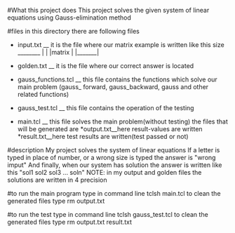 #What this project does
 This project solves the given system of linear equations using Gauss-elimination method

#files
 in this directory there are following files
* input.txt __ it is the file where our matrix example is written like this
	        size
		________
               |       |
               |matrix |
               |_______|

* golden.txt __ it is the file where our correct answer is located
* gauss_functions.tcl __ this file contains the functions which solve our main problem (gauss_ forward, gauss_backward, gauss and other related functions) 
* gauss_test.tcl __ this file  contains the operation of the testing 
* main.tcl __ this file solves the main problem(without testing)
 the files that will be generated are 
*output.txt__here result-values are written
*result.txt__here test results are written(test passed or not)




#description
My project solves the system of linear equations
If a letter is typed in place of number, or a wrong size is typed the answer is "wrong imput"
And finally, when our system has solution the answer is written like this   "sol1 sol2 sol3 ... soln"
NOTE: in my output and golden files the solutions are written in 4 precision



#to run the main program type in command line
 tclsh main.tcl
to clean the generated files type 
 rm output.txt


#to run the test type in command line
 tclsh gauss_test.tcl
to clean the generated files type 
 rm output.txt result.txt
